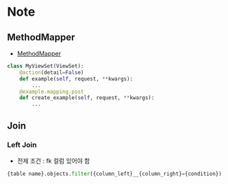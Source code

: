 # Note

## MethodMapper

- [MethodMapper](https://github.com/encode/django-rest-framework/blob/19655edbf782aa1fbdd7f8cd56ff9e0b7786ad3c/rest_framework/decorators.py#L177)

```python
class MyViewSet(ViewSet):
    @action(detail=False)
    def example(self, request, **kwargs):
        ...
    @example.mapping.post
    def create_example(self, request, **kwargs):
        ...
```

## Join

### Left Join

- 전제 조건 : fk 컬럼 있어야 함

```python
{table name}.objects.filter({column_left}__{column_right}={condition})
```

